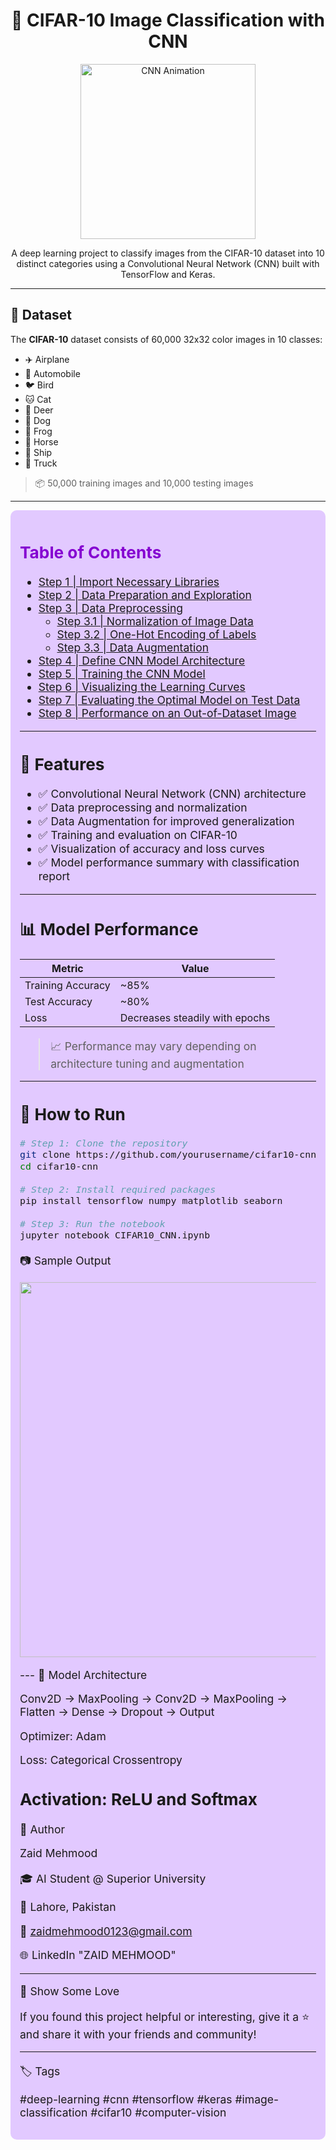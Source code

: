 <h1 align="center">
  🧠 CIFAR-10 Image Classification with CNN
</h1>

<p align="center">
  <img src="https://miro.medium.com/v2/resize:fit:800/format:webp/1*LRGrF1pS9nNhlgVgOY_M8Q.gif" width="280" alt="CNN Animation">
</p>

<p align="center">
  A deep learning project to classify images from the CIFAR-10 dataset into 10 distinct categories using a Convolutional Neural Network (CNN) built with TensorFlow and Keras.
</p>

---

## 📂 Dataset

The **CIFAR-10** dataset consists of 60,000 32x32 color images in 10 classes:
- ✈️ Airplane
- 🚗 Automobile
- 🐦 Bird
- 🐱 Cat
- 🦄 Deer
- 🐶 Dog
- 🐸 Frog
- 🧹 Horse
- 🚢 Ship
- 🚛 Truck

> 📦 50,000 training images and 10,000 testing images

---
<a id="contents_tabel"></a>    
<div style="border-radius:10px; padding: 15px; background-color: #e2c9ff; font-size:125%; text-align:left">

<h2 align="left"><font color=#8502d1>Table of Contents</font></h2>
    
* [Step 1 | Import Necessary Libraries](#import)
* [Step 2 | Data Preparation and Exploration](#exploration)
* [Step 3 | Data Preprocessing](#preprocessing)
    - [Step 3.1 | Normalization of Image Data](#normalization)
    - [Step 3.2 | One-Hot Encoding of Labels](#onehot)
    - [Step 3.3 | Data Augmentation](#augmentation)
* [Step 4 | Define CNN Model Architecture](#cnn)
* [Step 5 | Training the CNN Model](#train)
* [Step 6 | Visualizing the Learning Curves](#curves)
* [Step 7 | Evaluating the Optimal Model on Test Data](#evaluation)
* [Step 8 | Performance on an Out-of-Dataset Image](#image)
  
---
## 🚀 Features

- ✅ Convolutional Neural Network (CNN) architecture
- ✅ Data preprocessing and normalization
- ✅ Data Augmentation for improved generalization
- ✅ Training and evaluation on CIFAR-10
- ✅ Visualization of accuracy and loss curves
- ✅ Model performance summary with classification report

---

## 📊 Model Performance

| Metric      | Value   |
|-------------|---------|
| Training Accuracy | ~85% |
| Test Accuracy     | ~80% |
| Loss              | Decreases steadily with epochs |

> 📈 Performance may vary depending on architecture tuning and augmentation

---

## 🧪 How to Run

```bash
# Step 1: Clone the repository
git clone https://github.com/yourusername/cifar10-cnn.git
cd cifar10-cnn

# Step 2: Install required packages
pip install tensorflow numpy matplotlib seaborn

# Step 3: Run the notebook
jupyter notebook CIFAR10_CNN.ipynb
```
📷 Sample Output

<p align="center"> <img src="https://raw.githubusercontent.com/yourusername/cifar10-cnn/main/assets/output_sample.png" width="600"> </p>
---
🧠 Model Architecture

Conv2D -> MaxPooling -> Conv2D -> MaxPooling -> Flatten -> Dense -> Dropout -> Output

Optimizer: Adam

Loss: Categorical Crossentropy

Activation: ReLU and Softmax
---
👤 Author

Zaid Mehmood

🎓 AI Student @ Superior University

📍 Lahore, Pakistan

📧 zaidmehmood0123@gmail.com

🌐 LinkedIn "ZAID MEHMOOD"

---
🌟 Show Some Love

If you found this project helpful or interesting, give it a ⭐ and share it with your friends and community!

---
🏷️ Tags

#deep-learning #cnn #tensorflow #keras #image-classification #cifar10 #computer-vision
